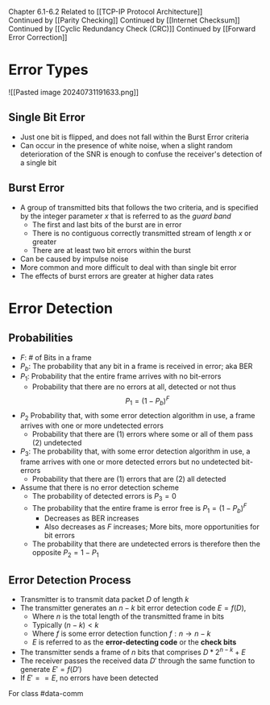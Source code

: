 Chapter 6.1-6.2
Related to [[TCP-IP Protocol Architecture]]\
Continued by [[Parity Checking]]
Continued by [[Internet Checksum]]
Continued by [[Cyclic Redundancy Check (CRC)]]
Continued by [[Forward Error Correction]]

# Error Types
![[Pasted image 20240731191633.png]]
## Single Bit Error
- Just one bit is flipped, and does not fall within the Burst Error criteria
- Can occur in the presence of white noise, when a slight random deterioration of the SNR is enough to confuse the receiver's detection of a single bit
## Burst Error
- A group of transmitted bits that follows the two criteria, and is specified by the integer parameter $x$ that is referred to as the *guard band*
	- The first and last bits of the burst are in error
	- There is no contiguous correctly transmitted stream of length $x$ or greater
	- There are at least two bit errors within the burst
- Can be caused by impulse noise
- More common and more difficult to deal with than single bit error
- The effects of burst errors are greater at higher data rates
# Error Detection
## Probabilities
- $F$: # of Bits in a frame
- $P_{b}$: The probability that any bit in a frame is received in error; aka BER
- $P_{1}$: Probability that the entire frame arrives with no bit-errors
	- Probability that there are no errors at all, detected or not thus $$P_{1}=(1-P_{b})^{F}$$
- $P_{2}$ Probability that, with some error detection algorithm in use, a frame arrives with one or more undetected errors
	- Probability that there are (1) errors where some or all of them pass (2) undetected
- $P_{3}$: The probability that, with some error detection algorithm in use, a frame arrives with one or more detected errors but no undetected bit-errors
	- Probability that there are (1) errors that are (2) all detected
- Assume that there is no error detection scheme
	- The probability of detected errors is $P_{3}=0$
	- The probability that the entire frame is error free is $P_{1}=(1-P_{b})^{F}$
		- Decreases as BER increases
		- Also decreases as $F$ increases; More bits, more opportunities for bit errors
	- The probability that there are undetected errors is therefore then the opposite $P_{2}=1-P_{1}$
## Error Detection Process
- Transmitter is to transmit data packet $D$ of length $k$
- The transmitter generates an $n-k$ bit error detection code  $E=f(D)$, 
	- Where $n$ is the total length of the transmitted frame in bits
	- Typically $(n-k)<k$
	- Where $f$ is some error detection function $f:n\to n-k$
	- $E$ is referred to as the **error-detecting code** or the **check bits**
- The transmitter sends a frame of $n$ bits that comprises $D*2^{n-k}+E$
- The receiver passes the received data $D'$ through the same function to generate $E'=f(D')$
- If $E'==E$, no errors have been detected

For class #data-comm